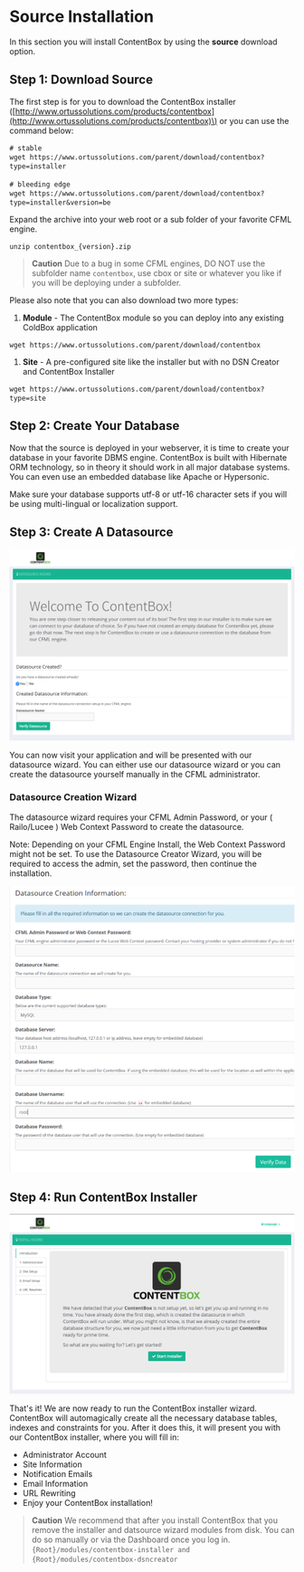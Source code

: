 # Source Installation

In this section you will install ContentBox by using the **source** download option.

## Step 1: Download Source

The first step is for you to download the ContentBox installer \([http://www.ortussolutions.com/products/contentbox](http://www.ortussolutions.com/products/contentbox)\) or you can use the command below:

```text
# stable
wget https://www.ortussolutions.com/parent/download/contentbox?type=installer

# bleeding edge
wget https://www.ortussolutions.com/parent/download/contentbox?type=installer&version=be
```

Expand the archive into your web root or a sub folder of your favorite CFML engine.

```text
unzip contentbox_{version}.zip
```

> **Caution** Due to a bug in some CFML engines, DO NOT use the subfolder name `contentbox`, use cbox or site or whatever you like if you will be deploying under a subfolder.

Please also note that you can also download two more types:

1. **Module** - The ContentBox module so you can deploy into any existing ColdBox application

```text
wget https://www.ortussolutions.com/parent/download/contentbox
```

1. **Site** - A pre-configured site like the installer but with no DSN Creator and ContentBox Installer

```text
wget https://www.ortussolutions.com/parent/download/contentbox?type=site
```

## Step 2: Create Your Database

Now that the source is deployed in your webserver, it is time to create your database in your favorite DBMS engine. ContentBox is built with Hibernate ORM technology, so in theory it should work in all major database systems. You can even use an embedded database like Apache or Hypersonic.

Make sure your database supports utf-8 or utf-16 character sets if you will be using multi-lingual or localization support.

## Step 3: Create A Datasource

![](../../.gitbook/assets/datasource_wizard.png)

You can now visit your application and will be presented with our datasource wizard. You can either use our datasource wizard or you can create the datasource yourself manually in the CFML administrator.

### Datasource Creation Wizard

The datasource wizard requires your CFML Admin Password, or your \( Railo/Lucee \) Web Context Password to create the datasource.

Note: Depending on your CFML Engine Install, the Web Context Password might not be set. To use the Datasource Creator Wizard, you will be required to access the admin, set the password, then continue the installation.

![](../../.gitbook/assets/step2.png)

## Step 4: Run ContentBox Installer

![](../../.gitbook/assets/installer_wizard.png)

That's it! We are now ready to run the ContentBox installer wizard. ContentBox will automagically create all the necessary database tables, indexes and constraints for you. After it does this, it will present you with our ContentBox installer, where you will fill in:

* Administrator Account
* Site Information
* Notification Emails
* Email Information
* URL Rewriting
* Enjoy your ContentBox installation!

> **Caution** We recommend that after you install ContentBox that you remove the installer and datsource wizard modules from disk. You can do so manually or via the Dashboard once you log in. `{Root}/modules/contentbox-installer and {Root}/modules/contentbox-dsncreator`

